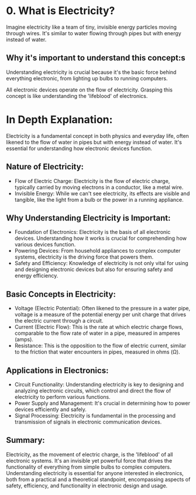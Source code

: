 # 0. What is Electricity?

Imagine electricity like a team of tiny, invisible energy particles moving through wires. It's similar to water flowing through pipes but with energy instead of water.

## Why it's important to understand this concept:s

Understanding electricity is crucial because it's the basic force behind everything electronic, from lighting up bulbs to running computers.

All electronic devices operate on the flow of electricity. Grasping this concept is like understanding the 'lifeblood' of electronics.

# In Depth Explanation:

Electricity is a fundamental concept in both physics and everyday life, often likened to the flow of water in pipes but with energy instead of water. It's essential for understanding how electronic devices function.

## Nature of Electricity:

- Flow of Electric Charge: Electricity is the flow of electric charge, typically carried by moving electrons in a conductor, like a metal wire.
- Invisible Energy: While we can't see electricity, its effects are visible and tangible, like the light from a bulb or the power in a running appliance.

## Why Understanding Electricity is Important:

- Foundation of Electronics: Electricity is the basis of all electronic devices. Understanding how it works is crucial for comprehending how various devices function.
- Powering Devices: From household appliances to complex computer systems, electricity is the driving force that powers them.
- Safety and Efficiency: Knowledge of electricity is not only vital for using and designing electronic devices but also for ensuring safety and energy efficiency.

## Basic Concepts in Electricity:

- Voltage (Electric Potential): Often likened to the pressure in a water pipe, voltage is a measure of the potential energy per unit charge that drives the electric current through a circuit.
- Current (Electric Flow): This is the rate at which electric charge flows, comparable to the flow rate of water in a pipe, measured in amperes (amps).
- Resistance: This is the opposition to the flow of electric current, similar to the friction that water encounters in pipes, measured in ohms (Ω).

## Applications in Electronics:

- Circuit Functionality: Understanding electricity is key to designing and analyzing electronic circuits, which control and direct the flow of electricity to perform various functions.
- Power Supply and Management: It's crucial in determining how to power devices efficiently and safely.
- Signal Processing: Electricity is fundamental in the processing and transmission of signals in electronic communication devices.

## Summary:

Electricity, as the movement of electric charge, is the 'lifeblood' of all electronic systems. It's an invisible yet powerful force that drives the functionality of everything from simple bulbs to complex computers. Understanding electricity is essential for anyone interested in electronics, both from a practical and a theoretical standpoint, encompassing aspects of safety, efficiency, and functionality in electronic design and usage.
